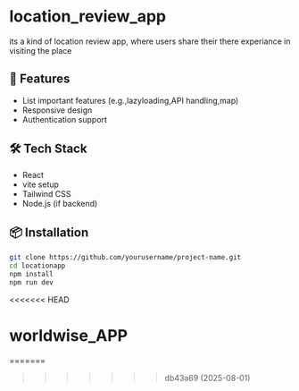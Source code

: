 # location_review_app

its a kind of location review app, where users share their there experiance in visiting the place

## 🚀 Features

- List important features (e.g.,lazyloading,API handling,map)
- Responsive design
- Authentication support

## 🛠️ Tech Stack

- React
- vite setup
- Tailwind CSS
- Node.js (if backend)

## 📦 Installation

```bash
git clone https://github.com/yourusername/project-name.git
cd locationapp
npm install
npm run dev
```
<<<<<<< HEAD

# worldwise_APP
=======
>>>>>>> db43a69 (2025-08-01)
